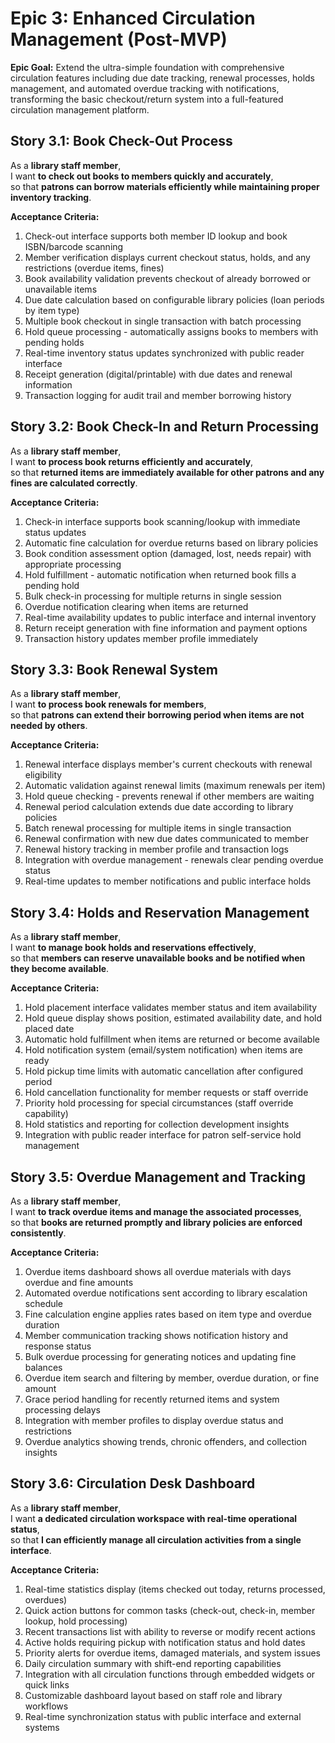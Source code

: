 # Epic 3: Enhanced Circulation Management (Post-MVP)

**Epic Goal:** Extend the ultra-simple foundation with comprehensive circulation features including due date tracking, renewal processes, holds management, and automated overdue tracking with notifications, transforming the basic checkout/return system into a full-featured circulation management platform.

## Story 3.1: Book Check-Out Process

As a **library staff member**,  
I want **to check out books to members quickly and accurately**,  
so that **patrons can borrow materials efficiently while maintaining proper inventory tracking**.

**Acceptance Criteria:**

1. Check-out interface supports both member ID lookup and book ISBN/barcode scanning
2. Member verification displays current checkout status, holds, and any restrictions (overdue items, fines)
3. Book availability validation prevents checkout of already borrowed or unavailable items
4. Due date calculation based on configurable library policies (loan periods by item type)
5. Multiple book checkout in single transaction with batch processing
6. Hold queue processing - automatically assigns books to members with pending holds
7. Real-time inventory status updates synchronized with public reader interface
8. Receipt generation (digital/printable) with due dates and renewal information
9. Transaction logging for audit trail and member borrowing history

## Story 3.2: Book Check-In and Return Processing

As a **library staff member**,  
I want **to process book returns efficiently and accurately**,  
so that **returned items are immediately available for other patrons and any fines are calculated correctly**.

**Acceptance Criteria:**

1. Check-in interface supports book scanning/lookup with immediate status updates
2. Automatic fine calculation for overdue returns based on library policies
3. Book condition assessment option (damaged, lost, needs repair) with appropriate processing
4. Hold fulfillment - automatic notification when returned book fills a pending hold
5. Bulk check-in processing for multiple returns in single session
6. Overdue notification clearing when items are returned
7. Real-time availability updates to public interface and internal inventory
8. Return receipt generation with fine information and payment options
9. Transaction history updates member profile immediately

## Story 3.3: Book Renewal System

As a **library staff member**,  
I want **to process book renewals for members**,  
so that **patrons can extend their borrowing period when items are not needed by others**.

**Acceptance Criteria:**

1. Renewal interface displays member's current checkouts with renewal eligibility
2. Automatic validation against renewal limits (maximum renewals per item)
3. Hold queue checking - prevents renewal if other members are waiting
4. Renewal period calculation extends due date according to library policies
5. Batch renewal processing for multiple items in single transaction
6. Renewal confirmation with new due dates communicated to member
7. Renewal history tracking in member profile and transaction logs
8. Integration with overdue management - renewals clear pending overdue status
9. Real-time updates to member notifications and public interface holds

## Story 3.4: Holds and Reservation Management

As a **library staff member**,  
I want **to manage book holds and reservations effectively**,  
so that **members can reserve unavailable books and be notified when they become available**.

**Acceptance Criteria:**

1. Hold placement interface validates member status and item availability
2. Hold queue display shows position, estimated availability date, and hold placed date
3. Automatic hold fulfillment when items are returned or become available
4. Hold notification system (email/system notification) when items are ready
5. Hold pickup time limits with automatic cancellation after configured period
6. Hold cancellation functionality for member requests or staff override
7. Priority hold processing for special circumstances (staff override capability)
8. Hold statistics and reporting for collection development insights
9. Integration with public reader interface for patron self-service hold management

## Story 3.5: Overdue Management and Tracking

As a **library staff member**,  
I want **to track overdue items and manage the associated processes**,  
so that **books are returned promptly and library policies are enforced consistently**.

**Acceptance Criteria:**

1. Overdue items dashboard shows all overdue materials with days overdue and fine amounts
2. Automated overdue notifications sent according to library escalation schedule
3. Fine calculation engine applies rates based on item type and overdue duration
4. Member communication tracking shows notification history and response status
5. Bulk overdue processing for generating notices and updating fine balances
6. Overdue item search and filtering by member, overdue duration, or fine amount
7. Grace period handling for recently returned items and system processing delays
8. Integration with member profiles to display overdue status and restrictions
9. Overdue analytics showing trends, chronic offenders, and collection insights

## Story 3.6: Circulation Desk Dashboard

As a **library staff member**,  
I want **a dedicated circulation workspace with real-time operational status**,  
so that **I can efficiently manage all circulation activities from a single interface**.

**Acceptance Criteria:**

1. Real-time statistics display (items checked out today, returns processed, overdues)
2. Quick action buttons for common tasks (check-out, check-in, member lookup, hold processing)
3. Recent transactions list with ability to reverse or modify recent actions
4. Active holds requiring pickup with notification status and hold dates
5. Priority alerts for overdue items, damaged materials, and system issues
6. Daily circulation summary with shift-end reporting capabilities
7. Integration with all circulation functions through embedded widgets or quick links
8. Customizable dashboard layout based on staff role and library workflows
9. Real-time synchronization status with public interface and external systems
